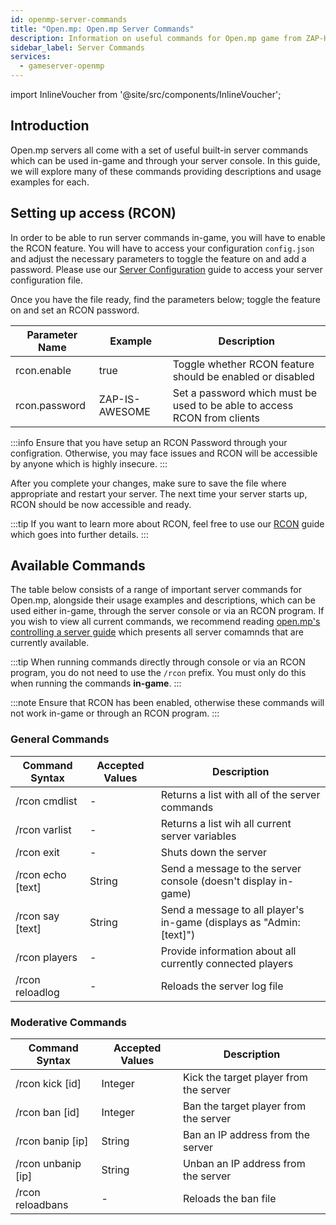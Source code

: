 ```yaml
---
id: openmp-server-commands
title: "Open.mp: Open.mp Server Commands"
description: Information on useful commands for Open.mp game from ZAP-Hosting - ZAP-Hosting.com documentation
sidebar_label: Server Commands
services:
  - gameserver-openmp
---
```


import InlineVoucher from '@site/src/components/InlineVoucher';

## Introduction

Open.mp servers all come with a set of useful built-in server commands which can be used in-game and through your server console. In this guide, we will explore many of these commands providing descriptions and usage examples for each.

<InlineVoucher />

## Setting up access (RCON)

In order to be able to run server commands in-game, you will have to enable the RCON feature. You will have to access your configuration `config.json` and adjust the necessary parameters to toggle the feature on and add a password. Please use our [Server Configuration](openmp-configuration.md) guide to access your server configuration file.

Once you have the file ready, find the parameters below; toggle the feature on and set an RCON password.

| Parameter Name                 | Example                                 | Description                                                                                     |
| ------------------------------ | --------------------------------------- | ----------------------------------------------------------------------------------------------- | 
| rcon.enable                    | true                                    | Toggle whether RCON feature should be enabled or disabled                                       |
| rcon.password                  | ZAP-IS-AWESOME                          | Set a password which must be used to be able to access RCON from clients                        |

:::info
Ensure that you have setup an RCON Password through your configration. Otherwise, you may face issues and RCON will be accessible by anyone which is highly insecure.
:::

After you complete your changes, make sure to save the file where appropriate and restart your server. The next time your server starts up, RCON should be now accessible and ready.

:::tip
If you want to learn more about RCON, feel free to use our [RCON](openmp-rcon.md) guide which goes into further details.
:::

## Available Commands

The table below consists of a range of important server commands for Open.mp, alongside their usage examples and descriptions, which can be used either in-game, through the server console or via an RCON program. If you wish to view all current commands, we recommend reading [open.mp's controlling a server guide](https://www.open.mp/docs/server/ControllingServer) which presents all server comamnds that are currently available.

:::tip
When running commands directly through console or via an RCON program, you do not need to use the `/rcon` prefix. You must only do this when running the commands **in-game**.
:::

:::note
Ensure that RCON has been enabled, otherwise these commands will not work in-game or through an RCON program.
:::

### General Commands

| Command Syntax                 | Accepted Values  | Description                                                          | 
| ------------------------------ | ---------------- | -------------------------------------------------------------------- | 
| /rcon cmdlist                  | -                | Returns a list with all of the server commands                       | 
| /rcon varlist                  | -                | Returns a list wih all current server variables                      | 
| /rcon exit                     | -                | Shuts down the server                                                | 
| /rcon echo [text]              | String           | Send a message to the server console (doesn't display in-game)       | 
| /rcon say [text]               | String           | Send a message to all player's in-game (displays as "Admin: [text]") | 
| /rcon players                  | -                | Provide information about all currently connected players            |
| /rcon reloadlog                | -                | Reloads the server log file                                          |

### Moderative Commands

| Command Syntax                 | Accepted Values  | Description                                                          | 
| ------------------------------ | ---------------- | -------------------------------------------------------------------- | 
| /rcon kick [id]                | Integer          | Kick the target player from the server                               | 
| /rcon ban [id]                 | Integer          | Ban the target player from the server                                | 
| /rcon banip [ip]               | String           | Ban an IP address from the server                                    | 
| /rcon unbanip [ip]             | String           | Unban an IP address from the server                                  | 
| /rcon reloadbans               | -                | Reloads the ban file                                                 |